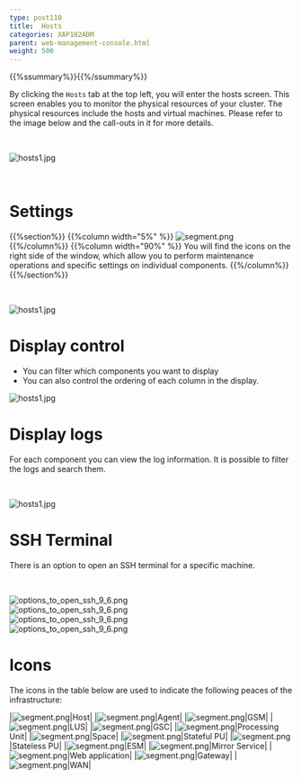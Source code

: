 ```yaml
---
type: post110
title:  Hosts
categories: XAP102ADM
parent: web-management-console.html
weight: 500
---
```


{{%ssummary%}}{{%/ssummary%}}


By clicking the `Hosts` tab at the top left, you will enter the hosts screen. This screen enables you to monitor the physical resources of your cluster. The physical resources include the hosts and virtual machines. Please refer to the image below and the call-outs in it for more details.

<br>

![hosts1.jpg](/attachment_files/web-console/host-view.jpg)

<br>

# Settings

{{%section%}}
{{%column width="5%" %}}
![segment.png](/attachment_files/web-console/icons/setting.png)
{{%/column%}}
{{%column width="90%" %}}
You will find the  icons on the right side of the window, which allow you to perform
maintenance operations and specific settings on individual components.
{{%/column%}}
{{%/section%}}


<br>

![hosts1.jpg](/attachment_files/web-console/host-setting.jpg)


# Display control

- You can filter which components you want to display<br>
- You can also control the ordering of each column in the display.

![hosts1.jpg](/attachment_files/web-console/host-display.jpg)


# Display logs

For each component you can view the log information. It is possible to filter the logs and search them.

<br>

![hosts1.jpg](/attachment_files/web-console/host-view-logging.jpg)

# SSH Terminal

There is an option to open an SSH terminal for a specific machine.

<br>

![options_to_open_ssh_9_6.png](/attachment_files/web-console/ssh1.jpg)
<br>
![options_to_open_ssh_9_6.png](/attachment_files/web-console/ssh2.jpg)
<br>
![options_to_open_ssh_9_6.png](/attachment_files/web-console/ssh3.jpg)
<br>
![options_to_open_ssh_9_6.png](/attachment_files/web-console/ssh4.jpg)




# Icons

The icons in the table below are used to indicate the following peaces of the infrastructure:


|![segment.png](/attachment_files/web-console/icons/host.png)|Host|
|![segment.png](/attachment_files/web-console/icons/agent.png)|Agent|
|![segment.png](/attachment_files/web-console/icons/manager_gsm.png)|GSM|
|![segment.png](/attachment_files/web-console/icons/search_lus.png)|LUS|
|![segment.png](/attachment_files/web-console/icons/container.png)|GSC|
|![segment.png](/attachment_files/web-console/icons/processor.png)|Processing Unit|
|![segment.png](/attachment_files/web-console/icons/space.png)|Space|
|![segment.png](/attachment_files/web-console/icons/stateful.png)|Stateful PU|
|![segment.png](/attachment_files/web-console/icons/stateless.png)|Stateless PU|
|![segment.png](/attachment_files/web-console/icons/monitor_esm.png)|ESM|
|![segment.png](/attachment_files/web-console/icons/mirror.png)|Mirror Service|
|![segment.png](/attachment_files/web-console/icons/web_app.png)|Web application|
|![segment.png](/attachment_files/web-console/icons/gateway.png)|Gateway|
|![segment.png](/attachment_files/web-console/icons/wan.png)|WAN|


